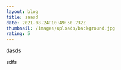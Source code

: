 ```yaml
---
layout: blog
title: saasd
date: 2021-08-24T10:49:50.732Z
thumbnail: /images/uploads/background.jpg
rating: 5
---
```

dasds

sdfs